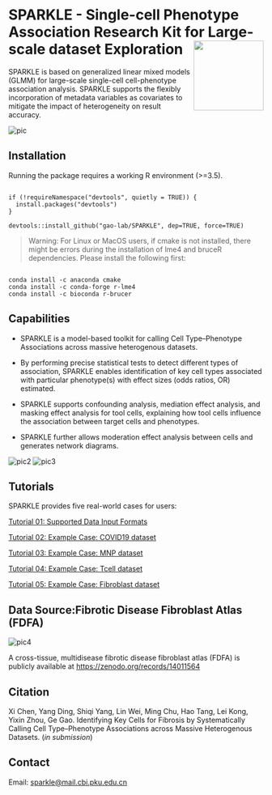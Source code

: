 
# SPARKLE - Single-cell Phenotype Association Research Kit for Large-scale dataset Exploration <a href='https://github.com/chenxi199506/SPARKLE'><img src='tutorial/figure/logo1.png' align="right" height="138" /></a>

<!-- badges: start -->

SPARKLE is based on generalized linear mixed models (GLMM) for large-scale single-cell cell-phenotype association analysis. SPARKLE supports the flexibly incorporation of metadata variables as covariates to mitigate the impact of heterogeneity on result accuracy.



![pic](./tutorial/figure/pic1.png)


## Installation

Running the package requires a working R environment (>\=3.5).



```
 
if (!requireNamespace("devtools", quietly = TRUE)) {
  install.packages("devtools")
}

devtools::install_github("gao-lab/SPARKLE", dep=TRUE, force=TRUE)

```

>Warning: 
For Linux or MacOS users, if cmake is not installed, there might be errors during the installation of lme4 and bruceR dependencies. Please install the following first:

```

conda install -c anaconda cmake
conda install -c conda-forge r-lme4
conda install -c bioconda r-brucer

```

## Capabilities

*   SPARKLE is a model-based toolkit for calling Cell Type–Phenotype Associations across massive heterogenous datasets.

*   By performing precise statistical tests to detect different types of association, SPARKLE enables identification of key cell types associated with particular phenotype(s) with effect sizes (odds ratios, OR) estimated.

*   SPARKLE supports confounding analysis, mediation effect analysis, and masking effect analysis for tool cells, explaining how tool cells influence the association between target cells and phenotypes.

*   SPARKLE further allows moderation effect analysis between cells and generates network diagrams.

![pic2](./tutorial/figure/pic2.png)
![pic3](./tutorial/figure/pic3.png)

## **Tutorials**


SPARKLE provides five real-world cases for users:

[Tutorial 01: Supported Data Input Formats](https://htmlpreview.github.io/?https://github.com/gao-lab/SPARKLE/blob/main/tutorial/00How_to_input_data.html)

[Tutorial 02: Example Case: COVID19 dataset](https://htmlpreview.github.io/?https://github.com/gao-lab/SPARKLE/blob/main/tutorial/02TutorialCOVID.html)

[Tutorial 03: Example Case: MNP dataset](https://htmlpreview.github.io/?https://github.com/gao-lab/SPARKLE/blob/main/tutorial/03TutorialMNP.html)

[Tutorial 04: Example Case: Tcell dataset](https://htmlpreview.github.io/?https://github.com/gao-lab/SPARKLE/blob/main/tutorial/04TutorialTcell.html)

[Tutorial 05: Example Case: Fibroblast dataset](https://htmlpreview.github.io/?https://github.com/gao-lab/SPARKLE/blob/main/tutorial/01TutorialFibroblast.html)

## **Data Source:Fibrotic Disease Fibroblast Atlas (FDFA)**

![pic4](./tutorial/figure/FDFA.png)


A cross-tissue, multidisease fibrotic disease fibroblast atlas (FDFA) is publicly available at https://zenodo.org/records/14011564

## Citation

Xi Chen, Yang Ding, Shiqi Yang, Lin Wei, Ming Chu, Hao Tang, Lei Kong, Yixin Zhou, Ge Gao. Identifying Key Cells for Fibrosis by Systematically Calling Cell Type–Phenotype Associations across Massive Heterogenous Datasets. (_in submission_)

## Contact

Email: sparkle@mail.cbi.pku.edu.cn
 

